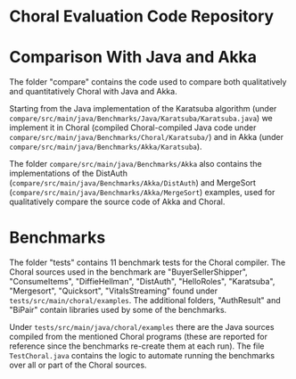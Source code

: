 # Choral Evaluation Code Repository

# Comparison With Java and Akka

The folder "compare" contains the code used to compare both qualitatively and quantitatively Choral with Java and Akka. 

Starting from the Java implementation of the Karatsuba algorithm (under `compare/src/main/java/Benchmarks/Java/Karatsuba/Karatsuba.java`) we implement it in Choral (compiled Choral-compiled Java code under `compare/src/main/java/Benchmarks/Choral/Karatsuba/`) and in Akka (under `compare/src/main/java/Benchmarks/Akka/Karatsuba`).

The folder `compare/src/main/java/Benchmarks/Akka` also contains the implementations of the DistAuth (`compare/src/main/java/Benchmarks/Akka/DistAuth`) and MergeSort (`compare/src/main/java/Benchmarks/Akka/MergeSort`) examples, used for qualitatively compare the source code of Akka and Choral.

# Benchmarks

The folder "tests" contains 11 benchmark tests for the Choral compiler.
The Choral sources used in the benchmark are "BuyerSellerShipper", "ConsumeItems", "DiffieHellman", "DistAuth", "HelloRoles", "Karatsuba", "Mergesort", "Quicksort", "VitalsStreaming" found under `tests/src/main/choral/examples`. The additional folders, "AuthResult" and "BiPair" contain libraries used by some of the benchmarks.

Under `tests/src/main/java/choral/examples` there are the Java sources compiled from the mentioned Choral programs (these are reported for reference since the benchmarks re-create them at each run). The file `TestChoral.java` contains the logic to automate running the benchmarks over all or part of the Choral sources.
